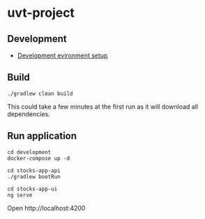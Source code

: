 # uvt-project

## Development
- [Development evironment setup](development#readme)

## Build
```shell
./gradlew clean build
```
This could take a few minutes at the first run as it will download all dependencies.

## Run application
```shell
cd development
docker-compose up -d
```

```shell
cd stocks-app-api
./gradlew bootRun
```

```shell
cd stocks-app-ui
ng serve
```

Open http://localhost:4200

